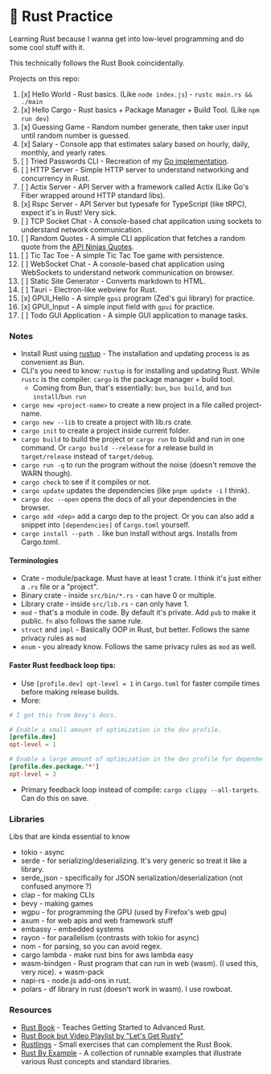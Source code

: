# 🦀 Rust Practice

Learning Rust because I wanna get into low-level programming and do some cool stuff with it.

This technically follows the Rust Book coincidentally.

Projects on this repo:

1. [x] Hello World - Rust basics. (Like `node index.js`) - `rustc main.rs && ./main`
2. [x] Hello Cargo - Rust basics + Package Manager + Build Tool. (Like `npm run dev`)
3. [x] Guessing Game - Random number generate, then take user input until random number is guessed.
4. [x] Salary - Console app that estimates salary based on hourly, daily, monthly, and yearly rates.
5. [ ] Tried Passwords CLI - Recreation of my [Go implementation](https://github.com/Blankeos/tried-passwords-cli).
6. [ ] HTTP Server - Simple HTTP server to understand networking and concurrency in Rust.
7. [ ] Actix Server - API Server with a framework called Actix (Like Go's Fiber wrapped around HTTP standard libs).
8. [x] Rspc Server - API Server but typesafe for TypeScript (like tRPC), expect it's in Rust! Very sick.
9. [ ] TCP Socket Chat - A console-based chat application using sockets to understand network communication.
10. [ ] Random Quotes - A simple CLI application that fetches a random quote from the [API Ninjas Quotes](https://api-ninjas.com/api/quotes).
11. [ ] Tic Tac Toe - A simple Tic Tac Toe game with persistence.
12. [ ] WebSocket Chat - A console-based chat application using WebSockets to understand network communication on browser.
13. [ ] Static Site Generator - Converts markdown to HTML.
14. [ ] Tauri - Electron-like webview for Rust.
15. [x] GPUI_Hello - A simple `gpui` program (Zed's gui library) for practice.
16. [x] GPUI_Input - A simple input field with `gpui` for practice.
17. [ ] Todo GUI Application - A simple GUI application to manage tasks.

### Notes

- Install Rust using [rustup](https://doc.rust-lang.org/book/ch01-01-installation.html#installing-rustup-on-linux-or-macos) - The installation and updating process is as convenient as Bun.
- CLI's you need to know: `rustup` is for installing and updating Rust. While `rustc` is the compiler. `cargo` is the package manager + build tool.
  - Coming from Bun, that's essentially: `bun`, `bun build`, and `bun install`/`bun run`
- `cargo new <project-name>` to create a new project in a file called project-name.
- `cargo new --lib` to create a project with lib.rs crate.
- `cargo init` to create a project inside current folder.
- `cargo build` to build the project or `cargo run` to build and run in one command. Or `cargo build --release` for a release build in `target/release` instead of `target/debug`.
- `cargo run -q` to run the program without the noise (doesn't remove the WARN though).
- `cargo check` to see if it compiles or not.
- `cargo update` updates the dependencies (like `pnpm update -i` I think).
- `cargo doc --open` opens the docs of all your dependencies in the browser.
- `cargo add <dep>` add a cargo dep to the project. Or you can also add a snippet into `[dependencies]` of `Cargo.toml` yourself.
- `cargo install --path .` like bun install without args. Installs from Cargo.toml.

#### Terminologies

- Crate - module/package. Must have at least 1 crate. I think it's just either a `.rs` file or a "project".
- Binary crate - inside `src/bin/*.rs` - can have 0 or multiple.
- Library crate - inside `src/lib.rs` - can only have 1.
- `mod` - that's a module in code. By default it's private. Add `pub` to make it public. `fn` also follows the same rule.
- `struct` and `impl` - Basically OOP in Rust, but better. Follows the same privacy rules as `mod`
- `enum` - you already know. Follows the same privacy rules as `mod` as well.

#### Faster Rust feedback loop tips:

- Use `[profile.dev] opt-level = 1` in `Cargo.toml` for faster compile times before making release builds.
- More:

```toml
# I got this from Bevy's docs.

# Enable a small amount of optimization in the dev profile.
[profile.dev]
opt-level = 1

# Enable a large amount of optimization in the dev profile for dependencies.
[profile.dev.package.'*']
opt-level = 3
```

- Primary feedback loop instead of compile: `cargo clippy --all-targets`. Can do this on save.

### Libraries

Libs that are kinda essential to know

- tokio - async
- serde - for serializing/deserializing. It's very generic so treat it like a library.
- serde_json - specifically for JSON serialization/deserialization (not confused anymore ?)
- clap - for making CLIs
- bevy - making games
- wgpu - for programming the GPU (used by Firefox's web gpu)
- axum - for web apis and web framework stuff
- embassy - embedded systems
- rayon - for parallelism (contrasts with tokio for async)
- nom - for parsing, so you can avoid regex.
- cargo lambda - make rust bins for aws lambda easy
- wasm-bindgen - Rust program that can run in web (wasm). (I used this, very nice). + wasm-pack
- napi-rs - node.js add-ons in rust.
- polars - df library in rust (doesn't work in wasm). I use rowboat.

### Resources

- [Rust Book](https://doc.rust-lang.org/book/ch01-01-installation.html) - Teaches Getting Started to Advanced Rust.
- [Rust Book but Video Playlist by "Let's Get Rusty"](https://www.youtube.com/watch?v=OX9HJsJUDxA&list=PLai5B987bZ9CoVR-QEIN9foz4QCJ0H2Y8&index=2)
- [Rustlings](https://github.com/rust-lang/rustlings) - Small exercises that can complement the Rust Book.
- [Rust By Example](https://doc.rust-lang.org/rust-by-example/index.html) - A collection of runnable examples that illustrate various Rust concepts and standard libraries.
